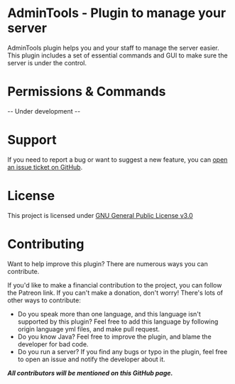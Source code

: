 # AdminTools - Plugin to manage your server

AdminTools plugin helps you and your staff to manage the server easier. This plugin includes a set of essential commands and GUI to make
sure the server is under the control.

# Permissions & Commands
-- Under development --
# Support
If you need to report a bug or want to suggest a new feature, you can [open an issue ticket on GitHub](https://github.com/d3li0n/admintools/issues).

# License
This project is licensed under [GNU General Public License v3.0](https://github.com/d3li0n/admintools/blob/master/LICENSE)

# Contributing
Want to help improve this plugin? There are numerous ways you can contribute.

If you'd like to make a financial contribution to the project, you can follow the Patreon link. If you can't make 
a donation, don't worry! There's lots of other ways to contribute:
 - Do you speak more than one language, and this language isn't supported by this plugin? Feel free to add this language
 by following origin language yml files, and make pull request.
 - Do you know Java? Feel free to improve the plugin, and blame the developer for bad code.
 - Do you run a server? If you find any bugs or typo in the plugin, feel free to open an issue and notify the developer
 about it.

***All contributors will be mentioned on this GitHub page.***